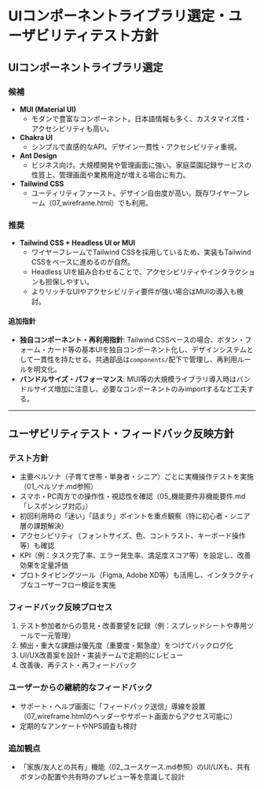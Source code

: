 # UIコンポーネントライブラリ選定・ユーザビリティテスト方針

## UIコンポーネントライブラリ選定

### 候補
- **MUI (Material UI)**
  - モダンで豊富なコンポーネント。日本語情報も多く、カスタマイズ性・アクセシビリティも高い。
- **Chakra UI**
  - シンプルで直感的なAPI。デザイン一貫性・アクセシビリティ重視。
- **Ant Design**
  - ビジネス向け。大規模開発や管理画面に強い。家庭菜園記録サービスの性質上、管理画面や業務用途が増える場合に有力。
- **Tailwind CSS**
  - ユーティリティファースト。デザイン自由度が高い。既存ワイヤーフレーム（07_wireframe.html）でも利用。

### 推奨
- **Tailwind CSS + Headless UI or MUI**
  - ワイヤーフレームでTailwind CSSを採用しているため、実装もTailwind CSSをベースに進めるのが自然。
  - Headless UIを組み合わせることで、アクセシビリティやインタラクションも担保しやすい。
  - よりリッチなUIやアクセシビリティ要件が強い場合はMUIの導入も検討。

#### 追加指針
- **独自コンポーネント・再利用指針**: Tailwind CSSベースの場合、ボタン・フォーム・カード等の基本UIを独自コンポーネント化し、デザインシステムとして一貫性を持たせる。共通部品は`components/`配下で管理し、再利用ルールを明文化。
- **バンドルサイズ・パフォーマンス**: MUI等の大規模ライブラリ導入時はバンドルサイズ増加に注意し、必要なコンポーネントのみimportするなど工夫する。

---

## ユーザビリティテスト・フィードバック反映方針

### テスト方針
- 主要ペルソナ（子育て世帯・単身者・シニア）ごとに実機操作テストを実施（01_ペルソナ.md参照）
- スマホ・PC両方での操作性・視認性を確認（05_機能要件非機能要件.md「レスポンシブ対応」）
- 初回利用時の「迷い」「詰まり」ポイントを重点観察（特に初心者・シニア層の課題解決）
- アクセシビリティ（フォントサイズ、色、コントラスト、キーボード操作等）も確認
- KPI（例：タスク完了率、エラー発生率、満足度スコア等）を設定し、改善効果を定量評価
- プロトタイピングツール（Figma, Adobe XD等）も活用し、インタラクティブなユーザーフロー検証を実施

### フィードバック反映プロセス
1. テスト参加者からの意見・改善要望を記録（例：スプレッドシートや専用ツールで一元管理）
2. 頻出・重大な課題は優先度（重要度・緊急度）をつけてバックログ化
3. UI/UX改善案を設計・実装チームで定期的にレビュー
4. 改善後、再テスト・再フィードバック

### ユーザーからの継続的なフィードバック
- サポート・ヘルプ画面に「フィードバック送信」導線を設置（07_wireframe.htmlのヘッダーやサポート画面からアクセス可能に）
- 定期的なアンケートやNPS調査も検討

### 追加観点
- 「家族/友人との共有」機能（02_ユースケース.md参照）のUI/UXも、共有ボタンの配置や共有時のプレビュー等を意識して設計
